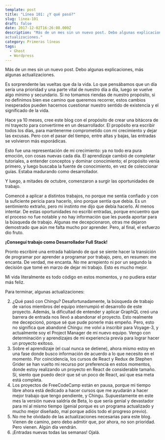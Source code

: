 ```yaml
---
template: post
title: "Línea 101: ¿Y qué pasó?"
slug: linea-101
draft: false
date: 2017-12-02T16:26:08.000Z
description: "Más de un mes sin un nuevo post. Debo algunas explicaciones, más algunas
actualizaciones."
category: Primeras líneas
tags:
  - Ghost
  - Wordpress
---
```

Más de un mes sin un nuevo post. Debo algunas explicaciones, más algunas actualizaciones.

 Es sorprendente las vueltas que da la vida. Lo que pensábamos que un día sería una prioridad y una parte vital de nuestro día a día, luego se vuelve algo mínimo y secundario. Si no tomamos riendas de nuestro propósito, si no definimos bien ese camino que queremos recorrer, estos cambios inesperados pueden hacernos cuestionar nuestro sentido de existencia y el significado de la vida.

 Hace ya 10 meses, cree este blog con el propósito de crear una bitácora de mi trayecto para convertirme en un desarrollador. El propósito era escribir todos los días, para mantenerme comprometido con mi crecimiento y dejar las excusas. Pero con el pasar del tiempo, entre altas y bajas, las entradas se volvieron más esporádicas.

 Esto fue una representación de mi crecimiento: ya no todo era pura emoción, con cosas nuevas cada día. El aprendizaje cambió de completar tutoriales, a entender conceptos y dominar conocimiento; el propósito venía primero, y luego buscaba la fuente de conocimiento, en vez de coleccionar guías. Estaba madurando como desarrollador.

 Y luego, a mitades de octubre, comenzaron a surgir las oportunidades de trabajo.

 Comencé a aplicar a distintos trabajos, no porque me sentía confiado y con la suficiente pericia para hacerlo, sino porque sentía que debía. Es un sentimiento extraño, pero mi instinto me dijo que debía hacerlo. Al menos intentar. De estas oportunidades no escribí entradas, porque encuentro que el proceso no fue notable y no hay información que les pueda aportar para la búsqueda de trabajo. Algunas me decepcionaron, otras me dejaron demostrado que aún me falta mucho por aprender. Pero, al final, el esfuerzo dio fruto.

 **¡Conseguí trabajo como Desarrollador Full Stack!**

 Pronto escribiré una entrada hablando de qué se siente hacer la transición de programar por aprender a programar por trabajo, pero, en resumen: me encanta. De verdad, me encanta. No me arrepiento ni por un segundo la decisión que tomé en marzo de dejar mi trabajo. Esto es mucho mejor.

 Mi vida literalmente es todo código en estos momentos, y no pudiera estar más feliz.

 Para terminar, algunas actualizaciones:

  2. ¿Qué pasó con Chingu? Desafortunadamente, la búsqueda de trabajo de varios miembros del equipo interrumpió el desarrollo de este proyecto. Además, la dificultad de entender y aplicar GraphQL creó una barrera de entrada nos llevó a abandonar el proyecto. Esto realmente me decepcionó, porque sé que pude ponerle más empeño. Pero, esto no significa que abandoné Chingu: me volví a inscribir para Voyage-3, y actualmente soy el Project Manager de mi nuevo equipo. Vengo con determinación y aprendizajes de mi experiencia previa para lograr hacer un proyecto exitoso.
 4. Sobre el aprendizaje (el cual nunca se detiene), ahora mismo estoy en una fase donde busco información de acuerdo a lo que necesito en el momento. Por coincidencia, los cursos de React y Redux de Stephen Grider se han vuelto mi recurso por preferencia en estos momentos, donde estoy realizando un proyecto en React de considerable tamaño. Sí, siento que puedo decir que sé un poco de React, así que esa meta está completa.
 6. Los proyectos de FreeCodeCamp están en pausa, porque mi tiempo libre ahora está dedicado a hacer cursos que me ayudarán a hacer mejor trabajo que tengo pendiente, y Chingu. Supuestamente en este mes la versión nueva saldría de Beta, lo que sería genial y devastador para mí al mismo tiempo (genial porque es un programa actualizado y mucho mejor diseñado, mal porque adiós todo el progreso previo).
 8. No me he olvidado de las actualizaciones necesarias para este blog. Vienen de camino, pero debo admitir que, por ahora, no son prioridad. Pero vienen. Algún día vendrán.
 10. ¡Entradas nuevas todas las semanas! Ojalá.
  